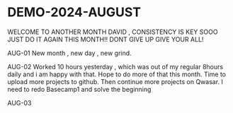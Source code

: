 # DEMO-2024-AUGUST
WELCOME TO ANOTHER MONTH DAVID , CONSISTENCY IS KEY SOOO JUST DO IT AGAIN THIS MONTH!!
DONT GIVE UP GIVE YOUR ALL!

AUG-01
New month , new day , new grind.

AUG-02
Worked 10 hours yesterday , which was out of my regular 8hours daily and i am happy with that.
Hope to do more of that this month.
Time to upload more projects to github.
Then continue more projects on Qwasar.
I need to redo Basecamp1 and solve the beginning 

AUG-03
